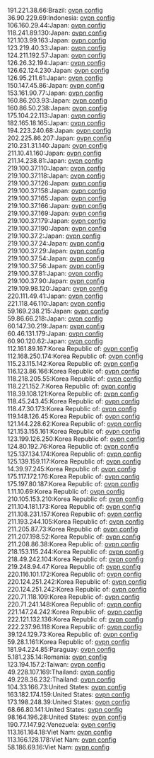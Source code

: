 191.221.38.66:Brazil: [ovpn config](vpn/191_221_38_66.ovpn)  
36.90.229.69:Indonesia: [ovpn config](vpn/36_90_229_69.ovpn)  
106.160.29.44:Japan: [ovpn config](vpn/106_160_29_44.ovpn)  
118.241.89.130:Japan: [ovpn config](vpn/118_241_89_130.ovpn)  
121.103.99.163:Japan: [ovpn config](vpn/121_103_99_163.ovpn)  
123.219.40.33:Japan: [ovpn config](vpn/123_219_40_33.ovpn)  
124.211.192.57:Japan: [ovpn config](vpn/124_211_192_57.ovpn)  
126.26.32.194:Japan: [ovpn config](vpn/126_26_32_194.ovpn)  
126.62.124.230:Japan: [ovpn config](vpn/126_62_124_230.ovpn)  
126.95.211.61:Japan: [ovpn config](vpn/126_95_211_61.ovpn)  
150.147.45.86:Japan: [ovpn config](vpn/150_147_45_86.ovpn)  
153.161.90.77:Japan: [ovpn config](vpn/153_161_90_77.ovpn)  
160.86.203.93:Japan: [ovpn config](vpn/160_86_203_93.ovpn)  
160.86.50.238:Japan: [ovpn config](vpn/160_86_50_238.ovpn)  
175.104.22.113:Japan: [ovpn config](vpn/175_104_22_113.ovpn)  
182.165.18.165:Japan: [ovpn config](vpn/182_165_18_165.ovpn)  
194.223.240.68:Japan: [ovpn config](vpn/194_223_240_68.ovpn)  
202.225.86.207:Japan: [ovpn config](vpn/202_225_86_207.ovpn)  
210.231.31.140:Japan: [ovpn config](vpn/210_231_31_140.ovpn)  
211.10.41.160:Japan: [ovpn config](vpn/211_10_41_160.ovpn)  
211.14.238.81:Japan: [ovpn config](vpn/211_14_238_81.ovpn)  
219.100.37.110:Japan: [ovpn config](vpn/219_100_37_110.ovpn)  
219.100.37.118:Japan: [ovpn config](vpn/219_100_37_118.ovpn)  
219.100.37.126:Japan: [ovpn config](vpn/219_100_37_126.ovpn)  
219.100.37.158:Japan: [ovpn config](vpn/219_100_37_158.ovpn)  
219.100.37.165:Japan: [ovpn config](vpn/219_100_37_165.ovpn)  
219.100.37.166:Japan: [ovpn config](vpn/219_100_37_166.ovpn)  
219.100.37.169:Japan: [ovpn config](vpn/219_100_37_169.ovpn)  
219.100.37.179:Japan: [ovpn config](vpn/219_100_37_179.ovpn)  
219.100.37.190:Japan: [ovpn config](vpn/219_100_37_190.ovpn)  
219.100.37.2:Japan: [ovpn config](vpn/219_100_37_2.ovpn)  
219.100.37.24:Japan: [ovpn config](vpn/219_100_37_24.ovpn)  
219.100.37.29:Japan: [ovpn config](vpn/219_100_37_29.ovpn)  
219.100.37.54:Japan: [ovpn config](vpn/219_100_37_54.ovpn)  
219.100.37.56:Japan: [ovpn config](vpn/219_100_37_56.ovpn)  
219.100.37.81:Japan: [ovpn config](vpn/219_100_37_81.ovpn)  
219.100.37.90:Japan: [ovpn config](vpn/219_100_37_90.ovpn)  
219.109.98.120:Japan: [ovpn config](vpn/219_109_98_120.ovpn)  
220.111.49.41:Japan: [ovpn config](vpn/220_111_49_41.ovpn)  
221.118.46.110:Japan: [ovpn config](vpn/221_118_46_110.ovpn)  
59.169.238.215:Japan: [ovpn config](vpn/59_169_238_215.ovpn)  
59.86.66.218:Japan: [ovpn config](vpn/59_86_66_218.ovpn)  
60.147.30.219:Japan: [ovpn config](vpn/60_147_30_219.ovpn)  
60.46.131.179:Japan: [ovpn config](vpn/60_46_131_179.ovpn)  
60.90.120.62:Japan: [ovpn config](vpn/60_90_120_62.ovpn)  
112.161.89.167:Korea Republic of: [ovpn config](vpn/112_161_89_167.ovpn)  
112.168.250.174:Korea Republic of: [ovpn config](vpn/112_168_250_174.ovpn)  
115.23.115.142:Korea Republic of: [ovpn config](vpn/115_23_115_142.ovpn)  
116.123.86.166:Korea Republic of: [ovpn config](vpn/116_123_86_166.ovpn)  
118.218.205.55:Korea Republic of: [ovpn config](vpn/118_218_205_55.ovpn)  
118.221.152.7:Korea Republic of: [ovpn config](vpn/118_221_152_7.ovpn)  
118.39.108.121:Korea Republic of: [ovpn config](vpn/118_39_108_121.ovpn)  
118.45.243.45:Korea Republic of: [ovpn config](vpn/118_45_243_45.ovpn)  
118.47.30.173:Korea Republic of: [ovpn config](vpn/118_47_30_173.ovpn)  
119.148.126.45:Korea Republic of: [ovpn config](vpn/119_148_126_45.ovpn)  
121.144.228.62:Korea Republic of: [ovpn config](vpn/121_144_228_62.ovpn)  
121.153.155.161:Korea Republic of: [ovpn config](vpn/121_153_155_161.ovpn)  
123.199.126.250:Korea Republic of: [ovpn config](vpn/123_199_126_250.ovpn)  
124.80.192.76:Korea Republic of: [ovpn config](vpn/124_80_192_76.ovpn)  
125.137.134.174:Korea Republic of: [ovpn config](vpn/125_137_134_174.ovpn)  
125.139.159.117:Korea Republic of: [ovpn config](vpn/125_139_159_117.ovpn)  
14.39.97.245:Korea Republic of: [ovpn config](vpn/14_39_97_245.ovpn)  
175.117.172.176:Korea Republic of: [ovpn config](vpn/175_117_172_176.ovpn)  
175.197.80.187:Korea Republic of: [ovpn config](vpn/175_197_80_187.ovpn)  
1.11.10.69:Korea Republic of: [ovpn config](vpn/1_11_10_69.ovpn)  
210.105.153.210:Korea Republic of: [ovpn config](vpn/210_105_153_210.ovpn)  
211.104.181.173:Korea Republic of: [ovpn config](vpn/211_104_181_173.ovpn)  
211.108.231.157:Korea Republic of: [ovpn config](vpn/211_108_231_157.ovpn)  
211.193.244.105:Korea Republic of: [ovpn config](vpn/211_193_244_105.ovpn)  
211.205.87.73:Korea Republic of: [ovpn config](vpn/211_205_87_73.ovpn)  
211.207.198.52:Korea Republic of: [ovpn config](vpn/211_207_198_52.ovpn)  
211.208.86.38:Korea Republic of: [ovpn config](vpn/211_208_86_38.ovpn)  
218.153.115.244:Korea Republic of: [ovpn config](vpn/218_153_115_244.ovpn)  
218.49.242.104:Korea Republic of: [ovpn config](vpn/218_49_242_104.ovpn)  
219.248.94.47:Korea Republic of: [ovpn config](vpn/219_248_94_47.ovpn)  
220.116.101.172:Korea Republic of: [ovpn config](vpn/220_116_101_172.ovpn)  
220.124.251.242:Korea Republic of: [ovpn config](vpn/220_124_251_242.ovpn)  
220.124.251.242:Korea Republic of: [ovpn config](vpn/220_124_251_242.ovpn)  
220.71.118.109:Korea Republic of: [ovpn config](vpn/220_71_118_109.ovpn)  
220.71.241.148:Korea Republic of: [ovpn config](vpn/220_71_241_148.ovpn)  
221.147.24.242:Korea Republic of: [ovpn config](vpn/221_147_24_242.ovpn)  
222.121.132.136:Korea Republic of: [ovpn config](vpn/222_121_132_136.ovpn)  
222.237.96.118:Korea Republic of: [ovpn config](vpn/222_237_96_118.ovpn)  
39.124.129.73:Korea Republic of: [ovpn config](vpn/39_124_129_73.ovpn)  
59.28.1.161:Korea Republic of: [ovpn config](vpn/59_28_1_161.ovpn)  
181.94.224.85:Paraguay: [ovpn config](vpn/181_94_224_85.ovpn)  
5.181.235.14:Romania: [ovpn config](vpn/5_181_235_14.ovpn)  
123.194.157.2:Taiwan: [ovpn config](vpn/123_194_157_2.ovpn)  
49.228.107.169:Thailand: [ovpn config](vpn/49_228_107_169.ovpn)  
49.228.36.232:Thailand: [ovpn config](vpn/49_228_36_232.ovpn)  
104.33.166.73:United States: [ovpn config](vpn/104_33_166_73.ovpn)  
163.182.174.159:United States: [ovpn config](vpn/163_182_174_159.ovpn)  
173.198.248.39:United States: [ovpn config](vpn/173_198_248_39.ovpn)  
68.66.80.141:United States: [ovpn config](vpn/68_66_80_141.ovpn)  
98.164.196.28:United States: [ovpn config](vpn/98_164_196_28.ovpn)  
190.77.147.92:Venezuela: [ovpn config](vpn/190_77_147_92.ovpn)  
113.161.164.18:Viet Nam: [ovpn config](vpn/113_161_164_18.ovpn)  
113.166.128.178:Viet Nam: [ovpn config](vpn/113_166_128_178.ovpn)  
58.186.69.16:Viet Nam: [ovpn config](vpn/58_186_69_16.ovpn)  
